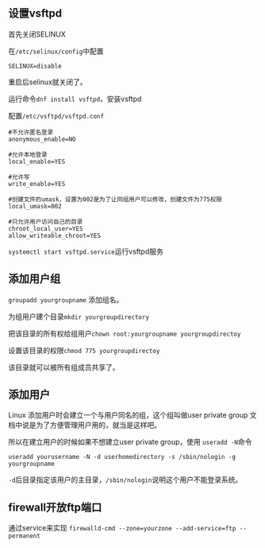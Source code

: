 ## 设置vsftpd

首先关闭SELINUX

在`/etc/selinux/config`中配置

`SELINUX=disable`

重启后selinux就关闭了。

运行命令`dnf install vsftpd`，安装vsftpd

配置`/etc/vsftpd/vsftpd.conf`

```
#不允许匿名登录
anonymous_enable=NO

#允许本地登录
local_enable=YES

#允许写
write_enable=YES

#创建文件的umask，设置为002是为了让同组用户可以修改，创建文件为775权限
local_umask=002

#只允许用户访问自己的目录
chroot_local_user=YES
allow_writeable_chroot=YES

```

`systemctl start vsftpd.service`运行vsftpd服务

## 添加用户组

`groupadd yourgroupname` 添加组名。

为组用户建个目录`mkdir yourgroupdirectory`

把该目录的所有权给组用户`chown root:yourgroupname yourgroupdirectoy`

设置该目录的权限`chmod 775 yourgroupdirectoy`

该目录就可以被所有组成员共享了。

## 添加用户

Linux 添加用户时会建立一个与用户同名的组，这个组叫做user private group 文档中说是为了方便管理用户用的，就当是这样吧。

所以在建立用户的时候如果不想建立user private group，使用 `useradd -N`命令

`useradd yourusername -N -d userhomedirectory -s /sbin/nologin -g yourgroupname`

`-d`后目录指定该用户的主目录，`/sbin/nologin`说明这个用户不能登录系统。

## firewall开放ftp端口

通过service来实现
`firewalld-cmd --zone=yourzone --add-service=ftp --permanent`
